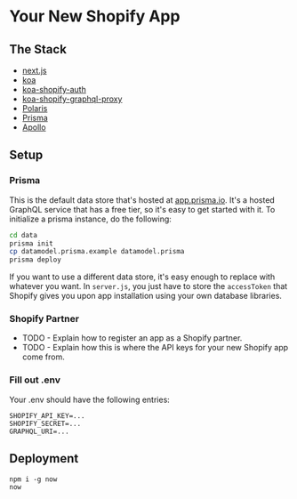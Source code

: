 # Your New Shopify App

## The Stack

* [next.js](https://github.com/zeit/next.js)
* [koa](https://github.com/koajs/koa)
* [koa-shopify-auth](https://github.com/Shopify/quilt/tree/master/packages/koa-shopify-auth)
* [koa-shopify-graphql-proxy](https://github.com/Shopify/quilt/tree/master/packages/koa-shopify-graphql-proxy)
* [Polaris](https://polaris.shopify.com/)
* [Prisma](https://www.prisma.io/)
* [Apollo](https://www.apollographql.com/client)

## Setup

### Prisma

This is the default data store that's hosted at [app.prisma.io](https://app.prisma.io/).
It's a hosted GraphQL service that has a free tier, so it's easy to get started with it.
To initialize a prisma instance, do the following:

```sh
cd data
prisma init
cp datamodel.prisma.example datamodel.prisma
prisma deploy
```

If you want to use a different data store, it's easy enough to replace with whatever you
want.  In `server.js`, you just have to store the `accessToken` that Shopify gives you
upon app installation using your own database libraries.

### Shopify Partner

* TODO - Explain how to register an app as a Shopify partner.
* TODO - Explain how this is where the API keys for your new Shopify app come from.


### Fill out .env

Your .env should have the following entries:

```
SHOPIFY_API_KEY=...
SHOPIFY_SECRET=...
GRAPHQL_URI=...
```

## Deployment

```
npm i -g now
now
```
